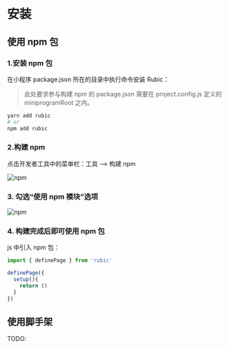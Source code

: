 # 安装

## 使用 npm 包

### 1.安装 npm 包

在小程序 package.json 所在的目录中执行命令安装 Rubic：

> 此处要求参与构建 npm 的 package.json 需要在 project.config.js 定义的 miniprogramRoot 之内。

```bash
yarn add rubic
# or
npm add rubic
```

### 2.构建 npm

点击开发者工具中的菜单栏：工具 --> 构建 npm

![npm](/images/npm.png)

### 3. 勾选“使用 npm 模块”选项

![npm](/images/usenpm.png)

### 4. 构建完成后即可使用 npm 包

js 中引入 npm 包：

```ts
import { definePage } from 'rubic'

definePage({
  setup(){
    return ()
  }
})
```

## 使用脚手架

TODO:
